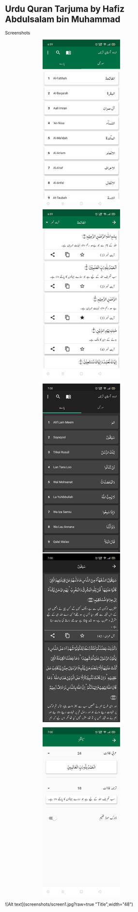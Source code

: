 # Urdu Quran Tarjuma by Hafiz Abdulsalam bin Muhammad

Screenshots


<p align="center">
  <img src="screenshots/screen1.jpg" alt="Surah" width="256">
  <img src="screenshots/screen2.jpg" width="256">
</p>


<p align="center">
  <img src="screenshots/screen5.jpg" width="256">
  <img src="screenshots/screen4.jpg" width="256">
</p>

<p align="center">
  <img src="screenshots/screen3.jpg" width="256">
</p>

![Alt text](screenshots/screen1.jpg?raw=true "Title",width="48")
